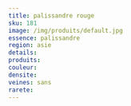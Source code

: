 ```yaml
---
title: palissandre rouge
sku: 181
image: /img/produits/default.jpg
essence: palissandre
region: asie
details: 
produits:
couleur: 
densite: 
veines: sans
rarete: 
---
```

